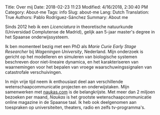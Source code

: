 Title: Over mij
Date: 2018-02-23 11:23
Modified: 4/16/2018, 2:30:40 PM
Category: About-me
Tags: info
Slug: about-me
Lang: Dutch
Translation: True
Authors: Pablo Rodríguez-Sánchez
Summary: About me

Sinds 2012 heb ik een _Licenciatura_ in theoretische natuurkunde  (Universidad Complutense de Madrid), gelijk aan 5-jaar master's degree in het Spaanse onderwijssysteem.


Ik ben momenteel bezig met een PhD als _Marie Curie Early Stage Researcher_ bij _Wageningen University_, Nederland. Mijn onderzoek is gericht op het modelleren en simuleren van biologische systemen beschreven door niet-lineaire dynamica, en het karakteriseren van waarnemingen voor het bepalen van vroege waarschuwingssignalen van catastrofale verschuivingen.

In mijn vrije tijd neem ik enthousiast deel aan verschillende wetenschaapcommunicatie projecten en onderwijstaken. Mijn samenwerken met [naukas.com](http://fuga.naukas.com) is de belangkrijste. Met meer dan 2 miljoen bezoeken per maand, _Naukas_ is het grootste wetenschaapcommunicatie online magazine in de Spaanse taal. Ik heb ook deelgenomen aan toespraken op universiteiten, theaters, radio en zelfs tv-programma's.
